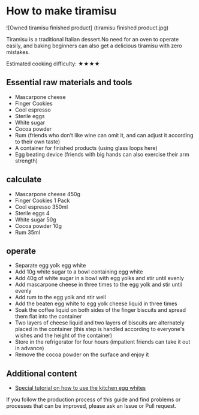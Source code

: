 # How to make tiramisu

![Owned tiramisu finished product] (tiramisu finished product.jpg)

Tiramisu is a traditional Italian dessert.No need for an oven to operate easily, and baking beginners can also get a delicious tiramisu with zero mistakes.

Estimated cooking difficulty: ★★★★

## Essential raw materials and tools

- Mascarpone cheese
- Finger Cookies
- Cool espresso
- Sterile eggs
- White sugar
- Cocoa powder
- Rum (friends who don’t like wine can omit it, and can adjust it according to their own taste)
- A container for finished products (using glass loops here)
- Egg beating device (friends with big hands can also exercise their arm strength)

## calculate

- Mascarpone cheese 450g
- Finger Cookies 1 Pack
- Cool espresso 350ml
- Sterile eggs 4
- White sugar 50g
- Cocoa powder 10g
- Rum 35ml

## operate

- Separate egg yolk egg white
- Add 10g white sugar to a bowl containing egg white
- Add 40g of white sugar in a bowl with egg yolks and stir until evenly
- Add mascarpone cheese in three times to the egg yolk and stir until evenly
- Add rum to the egg yolk and stir well
- Add the beaten egg white to egg yolk cheese liquid in three times
- Soak the coffee liquid on both sides of the finger biscuits and spread them flat into the container
- Two layers of cheese liquid and two layers of biscuits are alternately placed in the container (this step is handled according to everyone's wishes and the height of the container)
- Store in the refrigerator for four hours (impatient friends can take it out in advance)
- Remove the cocoa powder on the surface and enjoy it

## Additional content

- [Special tutorial on how to use the kitchen egg whites](https://www.xiachufang.com/recipe/101779500/)

If you follow the production process of this guide and find problems or processes that can be improved, please ask an Issue or Pull request.
